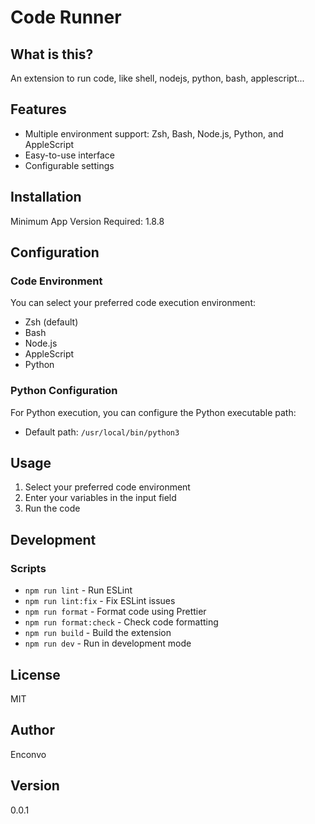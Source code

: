 # Code Runner

## What is this?

An extension to run code, like shell, nodejs, python, bash, applescript...

## Features

- Multiple environment support: Zsh, Bash, Node.js, Python, and AppleScript
- Easy-to-use interface
- Configurable settings

## Installation

Minimum App Version Required: 1.8.8

## Configuration

### Code Environment

You can select your preferred code execution environment:
- Zsh (default)
- Bash
- Node.js
- AppleScript
- Python

### Python Configuration

For Python execution, you can configure the Python executable path:
- Default path: `/usr/local/bin/python3`

## Usage

1. Select your preferred code environment
2. Enter your variables in the input field
3. Run the code

## Development

### Scripts

- `npm run lint` - Run ESLint
- `npm run lint:fix` - Fix ESLint issues
- `npm run format` - Format code using Prettier
- `npm run format:check` - Check code formatting
- `npm run build` - Build the extension
- `npm run dev` - Run in development mode

## License

MIT

## Author

Enconvo

## Version

0.0.1
